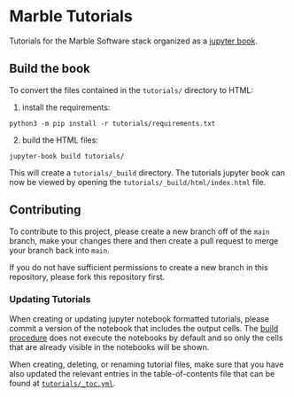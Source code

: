 # Marble Tutorials

Tutorials for the Marble Software stack organized as a [jupyter book](https://jupyterbook.org).

## Build the book

To convert the files contained in the `tutorials/` directory to HTML:

1. install the requirements:

```shell
python3 -m pip install -r tutorials/requirements.txt
```

2. build the HTML files:

```shell
jupyter-book build tutorials/
```

This will create a `tutorials/_build` directory. The tutorials jupyter book can now be viewed by opening the 
`tutorials/_build/html/index.html` file.

## Contributing

To contribute to this project, please create a new branch off of the `main` branch, make your changes there and then 
create a pull request to merge your branch back into `main`.

If you do not have sufficient permissions to create a new branch in this repository, please fork this repository first.

### Updating Tutorials

When creating or updating jupyter notebook formatted tutorials, please commit a version of the notebook that includes 
the output cells. The [build procedure](#build-the-book) does not execute the notebooks by default and so only the cells
that are already visible in the notebooks will be shown.

When creating, deleting, or renaming tutorial files, make sure that you have also updated the relevant entries in the 
table-of-contents file that can be found at [`tutorials/_toc.yml`](tutorials/_toc.yml).
